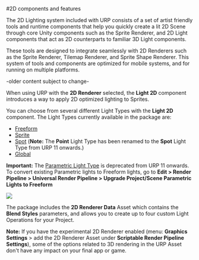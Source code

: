 #2D components and features

The 2D Lighting system included with URP consists of a set of artist friendly tools and runtime components that help you quickly create a lit 2D Scene through core Unity components such as the Sprite Renderer, and 2D Light components that act as 2D counterparts to familiar 3D Light components.

These tools are designed to integrate seamlessly with 2D Renderers such as the Sprite Renderer, Tilemap Renderer, and Sprite Shape Renderer. This system of tools and components are optimized for mobile systems, and for running on multiple platforms.


-older content subject to change-

When using URP with the **2D Renderer** selected, the **Light 2D** component introduces a way to apply 2D optimized lighting to Sprites.

You can choose from several different Light Types with the **Light 2D** component. The Light Types currently available in the package are:

- [Freeform](LightTypes.html#freeform)
- [Sprite](LightTypes.html#sprite)
- [Spot](LightTypes.html#spot) (**Note:** The **Point** Light Type has been renamed to the **Spot** Light Type from URP 11 onwards.)
- [Global](LightTypes.html#global)

**Important:** The [Parametric Light Type](LightTypes.html#parametric) is deprecated from URP 11 onwards. To convert existing Parametric lights to Freeform lights, go to **Edit > Render Pipeline > Universal Render Pipeline > Upgrade Project/Scene Parametric Lights to Freeform**

![](Images/2D/2d-lights-gameobject-menu.png)

The package includes the __2D Renderer Data__ Asset which contains the __Blend Styles__ parameters, and allows you to create up to four custom Light Operations for your Project.

**Note:** If you have the experimental 2D Renderer enabled (menu: **Graphics Settings** > add the 2D Renderer Asset under **Scriptable Render Pipeline Settings**), some of the options related to 3D rendering in the URP Asset don't have any impact on your final app or game.
